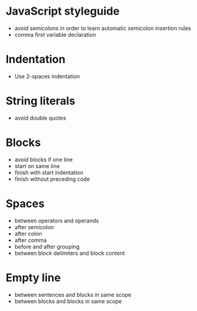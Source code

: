 # JavaScript styleguide

*   avoid semicolons in order to learn automatic semicolon insertion rules
*   comma first variable declaration

# Indentation

*   Use 2-spaces indentation

# String literals

*   avoid double quotes

# Blocks

*   avoid blocks if one line
*   start on same line
*   finish with start indentation
*   finish without preceding code

# Spaces

*   between operators and operands
*   after semicolon
*   after colon
*   after comma
*   before and after grouping
*   between block delimiters and block content

# Empty line

*   between sentences and blocks in same scope
*   between blocks and blocks in same scope
